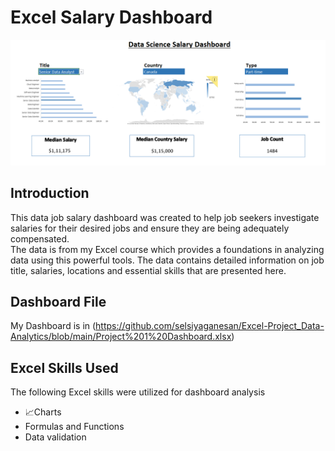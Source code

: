 # Excel Salary Dashboard   
![Salary_Dashboard_Final_Dashboard](https://github.com/selsiyaganesan/Excel-Project_Data-Analytics/blob/main/Project%201%20Dashboard/Screenshot%202025-07-19%20052000.png)  

## Introduction  
This data job salary dashboard was created to help job seekers investigate salaries for their desired jobs and ensure they are being adequately compensated.  
The data is from my Excel course which provides a foundations in analyzing data using this powerful tools. The data contains detailed information on job title, salaries, locations and essential skills that are presented here.  

## Dashboard File  
My Dashboard is in (https://github.com/selsiyaganesan/Excel-Project_Data-Analytics/blob/main/Project%201%20Dashboard.xlsx)  

## Excel Skills Used  
The following Excel skills were utilized for dashboard analysis  
- 📈Charts
- Formulas and Functions
- Data validation  

